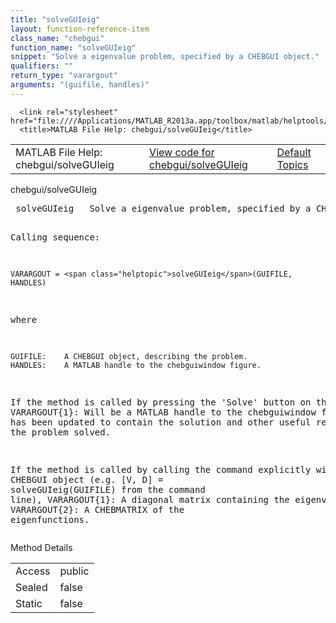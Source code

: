 ```yaml
---
title: "solveGUIeig"
layout: function-reference-item
class_name: "chebgui"
function_name: "solveGUIeig"
snippet: "Solve a eigenvalue problem, specified by a CHEBGUI object."
qualifiers: ""
return_type: "varargout"
arguments: "(guifile, handles)"
---
```


<html>
   <head>
      <meta http-equiv="Content-Type" content="text/html; charset=utf-8">
   
      <link rel="stylesheet" href="file:////Applications/MATLAB_R2013a.app/toolbox/matlab/helptools/private/helpwin.css">
      <title>MATLAB File Help: chebgui/solveGUIeig</title>
   </head>
   <body>
      <!--Single-page help-->
      <table border="0" cellspacing="0" width="100%">
         <tr class="subheader">
            <td class="headertitle">MATLAB File Help: chebgui/solveGUIeig</td>
            <td class="subheader-left"><a href="matlab:edit chebgui/solveGUIeig">View code for chebgui/solveGUIeig</a></td>
            <td class="subheader-right"><a href="matlab:helpwin">Default Topics</a></td>
         </tr>
      </table>
      <div class="title">chebgui/solveGUIeig</div>
      <div class="helptext"><pre><!--helptext --> <span class="helptopic">solveGUIeig</span>   Solve a eigenvalue problem, specified by a CHEBGUI object.
 
  Calling sequence:
 
    VARARGOUT = <span class="helptopic">solveGUIeig</span>(GUIFILE, HANDLES)
 
  where
    
    GUIFILE:    A CHEBGUI object, describing the problem.
    HANDLES:    A MATLAB handle to the chebguiwindow figure.
 
  If the method is called by pressing the 'Solve' button on the GUI,
    VARARGOUT{1}:   Will be a MATLAB handle to the chebguiwindow figure, which
                    has been updated to contain the solution and other useful
                    results for the problem solved.
 
  If the method is called by calling the command explicitly with a CHEBGUI
  object (e.g. [V, D] = <span class="helptopic">solveGUIeig</span>(GUIFILE) from the command line),
    VARARGOUT{1}:   A diagonal matrix containing the eigenvalues.
    VARARGOUT{2}:   A CHEBMATRIX of the eigenfunctions.</pre></div><!--after help -->
      <!--Method-->
      <div class="sectiontitle">Method Details</div>
      <table class="class-details">
         <tr>
            <td class="class-detail-label">Access</td>
            <td>public</td>
         </tr>
         <tr>
            <td class="class-detail-label">Sealed</td>
            <td>false</td>
         </tr>
         <tr>
            <td class="class-detail-label">Static</td>
            <td>false</td>
         </tr>
      </table>
   </body>
</html>
